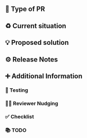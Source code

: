 ## :pushpin: Type of PR

<!-- _Bugfix, Feature, Code style update (formatting, local variables), Refactoring (no functional changes, no api changes), Build related changes, CI related changes, Other..._  -->

## :recycle: Current situation

<!-- _Describe the current situation. Explain current problems, if there are any. Be as descriptive as possible (e.g., including examples or code snippets)._ -->

## :bulb: Proposed solution

<!-- _Describe the proposed solution and changes. How does it affect the project? How does it affect the internal structure (e.g., refactorings)?_ -->

## :gear: Release Notes

<!-- _Provide a summary of the changes or features from a user's point of view. If there are breaking changes, provide migration guides using code examples of the affected features._ -->

## :heavy_plus_sign: Additional Information

<!-- _If applicable, provide additional context in this section._ -->

### :test_tube: Testing

<!-- _Which tests were added? Which existing tests were adapted/changed? Which situations are covered, and what edge cases are missing?_ -->

### :technologist: Reviewer Nudging

<!-- _Where should the reviewer start? what is a good entry point?_ -->

### :white_check_mark: Checklist

<!-- _What should be done before merging this PR?_ -->

### :books: TODO

<!-- _List TODOs for the future works._ -->
